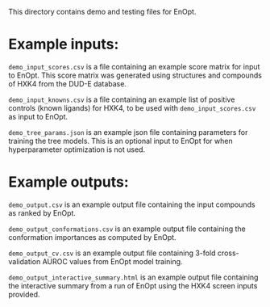 This directory contains demo and testing files for EnOpt.

# Example inputs:
`demo_input_scores.csv` is a file containing an example score matrix for input to EnOpt.
This score matrix was generated using structures and compounds of HXK4 from the DUD-E database.

`demo_input_knowns.csv` is a file containing an example list of positive controls (known ligands) for HXK4,
to be used with `demo_input_scores.csv` as input to EnOpt.

`demo_tree_params.json` is an example json file containing parameters for training the tree models. This is an
optional input to EnOpt for when hyperparameter optimization is not used.

# Example outputs:
`demo_output.csv` is an example output file containing the input compounds as ranked by EnOpt.

`demo_output_conformations.csv` is an example output file containing the conformation importances as computed by EnOpt.

`demo_output_cv.csv` is an example output file containing 3-fold cross-validation AUROC values from EnOpt model training.

`demo_output_interactive_summary.html` is an example output file containing the interactive summary from a run of EnOpt using the 
HXK4 screen inputs provided.

